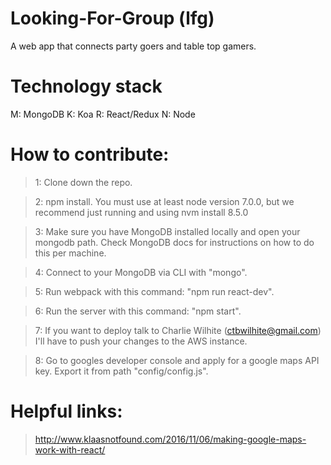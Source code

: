 # Looking-For-Group (lfg)
A web app that connects party goers and table top gamers.

# Technology stack
M: MongoDB
K: Koa
R: React/Redux
N: Node

# How to contribute:
>1: Clone down the repo.

>2: npm install. You must use at least node version 7.0.0, but we recommend just running and using nvm install 8.5.0

>3: Make sure you have MongoDB installed locally and open your mongodb path. Check MongoDB docs for instructions on how to do this per machine.

>4: Connect to your MongoDB via CLI with "mongo".

>5: Run webpack with this command: "npm run react-dev".

>6: Run the server with this command: "npm start".

>7: If you want to deploy talk to Charlie Wilhite (ctbwilhite@gmail.com) I'll have to push your changes to the AWS instance.

>8: Go to googles developer console and apply for a google maps API key. Export it from path "config/config.js".

# Helpful links:
> http://www.klaasnotfound.com/2016/11/06/making-google-maps-work-with-react/
